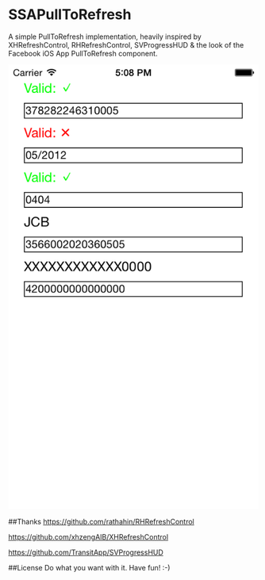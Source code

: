 SSAPullToRefresh
================
A simple PullToRefresh implementation, heavily inspired by XHRefreshControl, RHRefreshControl, SVProgressHUD & the look of the Facebook iOS App PullToRefresh component. 


![My image](https://github.com/SSA111/SSACreditCardValidator/blob/master/SSACreditCardValidator/Image.png?raw=true)


##Thanks
https://github.com/rathahin/RHRefreshControl

https://github.com/xhzengAIB/XHRefreshControl

https://github.com/TransitApp/SVProgressHUD

##License
Do what you want with it. Have fun! :-) 
